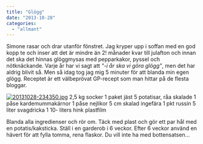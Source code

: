 ```yaml
---
title: "Glögg"
date: "2013-10-28"
categories: 
  - "allmant"
---
```


Simone rasar och drar utanför fönstret. Jag kryper upp i soffan med en god kopp te och inser att det är mindre än 2! månader kvar till julafton och innan det ska det hinnas glöggmysas med pepparkakor, pyssel och nötknäckande. Varje år har vi sagt att _"-i år ska vi göra glögg"_, men det har aldrig blivit så. Men så idag tog jag mig 5 minuter för att blanda min egen glögg. Receptet är ett välbeprövat GP-recept som man hittar på de flesta bloggar.  
  
[![20131028-234350.jpg](/static/img/20131028-234350.jpg)](http://import.local/wp-content/uploads/2013/10/20131028-234350.jpg) 2,5 kg socker 1 paket jäst 5 potatisar, råa skalade 1 påse kardemummakärnor 1 påse nejlikor 5 cm skalad ingefära 1 pkt russin 5 liter svagdricka 1 10- liters hink plastfilm

Blanda alla ingredienser och rör om. Täck med plast och gör ett par hål med en potatis/kaksticka. Ställ i en garderob i 6 veckor. Efter 6 veckor använd en hävert för att fylla tomma, rena flaskor. Du vill inte ha med bottensatsen...
